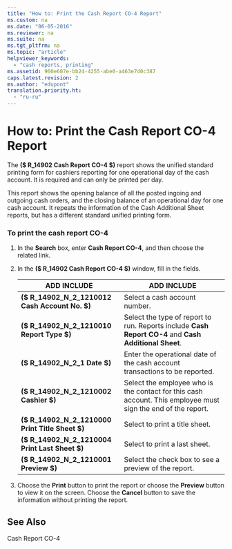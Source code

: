 ```yaml
---
title: "How to: Print the Cash Report CO-4 Report"
ms.custom: na
ms.date: "06-05-2016"
ms.reviewer: na
ms.suite: na
ms.tgt_pltfrm: na
ms.topic: "article"
helpviewer_keywords: 
  - "cash reports, printing"
ms.assetid: 960e607e-bb24-4255-abe0-a463e7d0c387
caps.latest.revision: 2
ms.author: "edupont"
translation.priority.ht: 
  - "ru-ru"
---
```

# How to: Print the Cash Report CO-4 Report
The **\($ R\_14902 Cash Report CO\-4 $\)** report shows the unified standard printing form for cashiers reporting for one operational day of the cash account. It is required and can only be printed per day.  
  
 This report shows the opening balance of all the posted ingoing and outgoing cash orders, and the closing balance of an operational day for one cash account. It repeats the information of the Cash Additional Sheet reports, but has a different standard unified printing form.  
  
### To print the cash report CO\-4  
  
1.  In the **Search** box, enter **Cash Report CO\-4**, and then choose the related link.  
  
2.  In the **\($ R\_14902 Cash Report CO\-4 $\)** window, fill in the fields.  
  
    |ADD INCLUDE<!--[!INCLUDE[bp_tablefield](../../ApplicationDesign/includes/bp_tablefield_md.md)]-->|ADD INCLUDE<!--[!INCLUDE[bp_tabledescription](../../ApplicationDesign/includes/bp_tabledescription_md.md)]-->|  
    |---------------------------------|---------------------------------------|  
    |**\($ R\_14902\_N\_2\_1210012 Cash Account No. $\)**|Select a cash account number.|  
    |**\($ R\_14902\_N\_2\_1210010 Report Type $\)**|Select the type of report to run. Reports include **Cash Report CO\-4** and **Cash Additional Sheet**.|  
    |**\($ R\_14902\_N\_2\_1 Date $\)**|Enter the operational date of the cash account transactions to be reported.|  
    |**\($ R\_14902\_N\_2\_1210002 Cashier $\)**|Select the employee who is the contact for this cash account. This employee must sign the end of the report.|  
    |**\($ R\_14902\_N\_2\_1210000 Print Title Sheet $\)**|Select to print a title sheet.|  
    |**\($ R\_14902\_N\_2\_1210004 Print Last Sheet $\)**|Select to print a last sheet.|  
    |**\($ R\_14902\_N\_2\_1210001 Preview $\)**|Select the check box to see a preview of the report.|  
  
3.  Choose the **Print** button to print the report or choose the **Preview** button to view it on the screen. Choose the **Cancel** button to save the information without printing the report.  
  
## See Also  
 Cash Report CO\-4